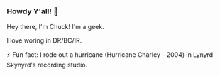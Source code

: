 ### Howdy Y'all!  👋

<!--
**ChuckWhitson/ChuckWhitson** is a ✨ _special_ ✨ repository because its `README.md` (this file) appears on your GitHub profile.

Here are some ideas to get you started:

- 🔭 I’m currently working on ...
- 🌱 I’m currently learning ...
- 👯 I’m looking to collaborate on ...
- 🤔 I’m looking for help with ...
- 💬 Ask me about ...
- 📫 How to reach me: ...
- 😄 Pronouns: ...
- ⚡ Fun fact: I rode out a hurricane (Hurricane Charley - 2004) in Lynyrd Skynyrd's recording studio.
-->

Hey there, I'm Chuck!  I'm a geek.

I love woring in DR/BC/IR.


⚡ Fun fact: I rode out a hurricane (Hurricane Charley - 2004) in Lynyrd Skynyrd's recording studio.
